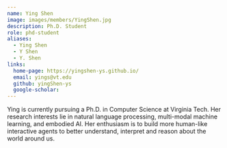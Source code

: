 ```yaml
---
name: Ying Shen
image: images/members/YingShen.jpg
description: Ph.D. Student
role: phd-student
aliases:
  - Ying Shen
  - Y Shen
  - Y. Shen
links:
  home-page: https://yingshen-ys.github.io/
  email: yings@vt.edu
  github: yingShen-ys
  google-scholar: 
---
```


Ying is currently pursuing a Ph.D. in Computer Science at Virginia Tech. Her research interests lie in natural language processing, multi-modal machine learning, and embodied AI. Her enthusiasm is to build more human-like interactive agents to better understand, interpret and reason about the world around us.